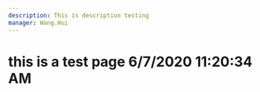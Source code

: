```yaml
---
description: This is description testing
manager: Wang.Hui
---
```

# this is a test page 6/7/2020 11:20:34 AM